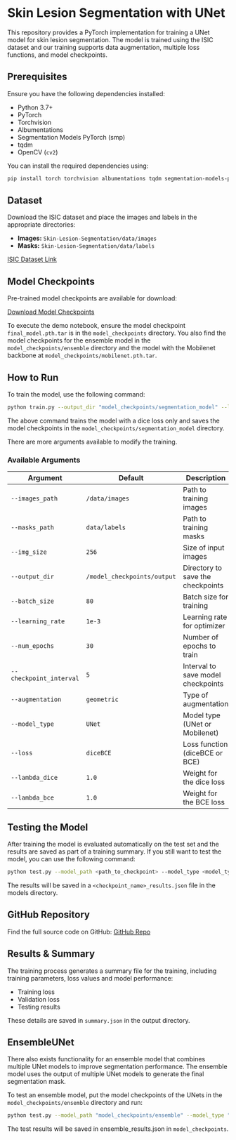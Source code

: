 # Skin Lesion Segmentation with UNet

This repository provides a PyTorch implementation for training a UNet model for skin lesion segmentation. The model is trained using the ISIC dataset and our training supports data augmentation, multiple loss functions, and model checkpoints.

## Prerequisites

Ensure you have the following dependencies installed:

- Python 3.7+
- PyTorch
- Torchvision
- Albumentations
- Segmentation Models PyTorch (smp)
- tqdm
- OpenCV (`cv2`)

You can install the required dependencies using:

```bash
pip install torch torchvision albumentations tqdm segmentation-models-pytorch opencv-python
```

## Dataset

Download the ISIC dataset and place the images and labels in the appropriate directories:

- **Images:** `Skin-Lesion-Segmentation/data/images`
- **Masks:** `Skin-Lesion-Segmentation/data/labels`

[ISIC Dataset Link](https://www.kaggle.com/datasets/tschandl/isic2018-challenge-task1-data-segmentation/data)

## Model Checkpoints

Pre-trained model checkpoints are available for download:

[Download Model Checkpoints](https://github.com/jostja/Skin-Lesion-Segmentation/model_checkpoints)

To execute the demo notebook, ensure the model checkpoint `final_model.pth.tar` is in the `model_checkpoints` directory.
You also find the model checkpoints for the ensemble model in the `model_checkpoints/ensemble` directory and the model with the Mobilenet backbone at `model_checkpoints/mobilenet.pth.tar`.

## How to Run

To train the model, use the following command:

```bash
python train.py --output_dir "model_checkpoints/segmentation_model" --lambda_dice 1 --lambda_bce 0
```
The above command trains the model with a dice loss only and saves the model checkpoints in the `model_checkpoints/segmentation_model` directory.

There are more arguments available to modify the training.

### Available Arguments

| Argument                | Default                                  | Description                        |
| ----------------------- | ---------------------------------------- | ---------------------------------- |
| `--images_path`         | `/data/images`                           | Path to training images            |
| `--masks_path`          | `data/labels`                            | Path to training masks             |
| `--img_size`            | `256`                                    | Size of input images               |
| `--output_dir `         | `/model_checkpoints/output`              | Directory to save the checkpoints  |
| `--batch_size`          | `80`                                     | Batch size for training            |
| `--learning_rate`       | `1e-3`                                   | Learning rate for optimizer        |
| `--num_epochs`          | `30`                                     | Number of epochs to train          |
| `--checkpoint_interval` | `5`                                      | Interval to save model checkpoints |
| `--augmentation`        | `geometric`                              | Type of augmentation               |
| `--model_type`          | `UNet`                                   | Model type (UNet or Mobilenet)     |
| `--loss`                | `diceBCE`                                | Loss function (diceBCE or BCE)     |
| `--lambda_dice`         | `1.0`                                    | Weight for the dice loss           |
| `--lambda_bce`          | `1.0`                                    | Weight for the BCE loss            |



## Testing the Model

After training the model is evaluated automatically on the test set and the results are saved as part of a training summary.
If you still want to test the model, you can use the following command:

```bash
python test.py --model_path <path_to_checkpoint> --model_type <model_type>
```
The results will be saved in a `<checkpoint_name>_results.json` file in the models directory.


## GitHub Repository

Find the full source code on GitHub: [GitHub Repo](https://github.com/jostja/Skin-Lesion-Segmentation)

## Results & Summary

The training process generates a summary file for the training, including training parameters, loss values and model performance:

- Training loss
- Validation loss
- Testing results

These details are saved in `summary.json` in the output directory.

## EnsembleUNet

There also exists functionality for an ensemble model that combines multiple UNet models to improve segmentation performance. The ensemble model uses the output of multiple UNet models to generate the final segmentation mask.

To test an ensemble model, put the model checkpoints of the UNets in the `model_checkpoints/ensemble` directory and run:

```bash
python test.py --model_path "model_checkpoints/ensemble" --model_type "EnsembleUNet"
```

The test results will be saved in ensemble_results.json in `model_checkpoints`.

